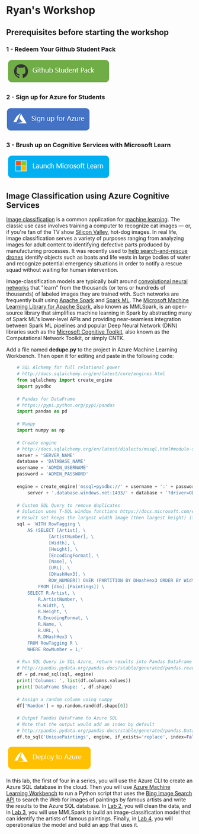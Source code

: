 # Ryan's Workshop

## Prerequisites before starting the workshop

### 1 - Redeem Your Github Student Pack
[![Github Student Pack](https://github.com/rmendenhall1985/SummitDemo/blob/main/Images/GithubStudentPack.PNG)](https://education.github.com/pack)

### 2 - Sign up for Azure for Students

[![Signup for Azure](https://github.com/rmendenhall1985/SummitDemo/blob/main/Images/SignUpForAzure.PNG?raw=true)](https://signup.azure.com/studentverification?offerType=1&correlationId=04A696E101FA66F83EE999D0002667D9)

### 3 - Brush up on Cognitive Services with Microsoft Learn

[![Launch Microsoft Learn](https://github.com/rmendenhall1985/SummitDemo/blob/main/Images/LaunchMSLearn.PNG)](https://docs.microsoft.com/en-us/learn/modules/classify-images-custom-vision/1-introduction/)

## Image Classification using Azure Cognitive Services

[Image classification](https://en.wikipedia.org/wiki/Contextual_image_classification) is a common application for [machine learning](https://en.wikipedia.org/wiki/Machine_learning). The classic use case involves training a computer to recognize cat images — or, if you're fan of the TV show [Silicon Valley](https://www.hbo.com/silicon-valley), hot-dog images. In real life, image classification serves a variety of purposes ranging from analyzing images for adult content to identifying defective parts produced by manufacturing processes. It was recently used to [help search-and-rescue drones](https://blogs.technet.microsoft.com/canitpro/2017/05/10/teaching-drones-to-aid-search-and-rescue-efforts-via-cognitive-services/) identify objects such as boats and life vests in large bodies of water and recognize potential emergency situations in order to notify a rescue squad without waiting for human intervention.

Image-classification models are typically built around [convolutional neural networks](https://en.wikipedia.org/wiki/Convolutional_neural_network) that "learn" from the thousands (or tens or hundreds of thousands) of labeled images they are trained with. Such networks are frequently built using [Apache Spark](https://spark.apache.org/) and [Spark ML](http://spark.apache.org/docs/latest/ml-guide.html). The [Microsoft Machine Learning Library for Apache Spark](https://github.com/Azure/mmlspark), also known as MMLSpark, is an open-source library that simplifies machine learning in Spark by abstracting many of Spark ML's lower-level APIs and providing near-seamless integration between Spark ML pipelines and popular Deep Neural Network (DNN) libraries such as the [Microsoft Cognitive Toolkit](https://www.microsoft.com/en-us/research/product/cognitive-toolkit/), also known as the Computational Network Toolkit, or simply CNTK.

Add a file named **dedupe.py** to the project in Azure Machine Learning Workbench. Then open it for editing and paste in the following code:

```python
	# SQL Alchemy for full relational power
	# http://docs.sqlalchemy.org/en/latest/core/engines.html
	from sqlalchemy import create_engine
	import pyodbc 
	
	# Pandas for DataFrame
	# https://pypi.python.org/pypi/pandas
	import pandas as pd
	
	# Numpy
	import numpy as np
	
	# Create engine
	# http://docs.sqlalchemy.org/en/latest/dialects/mssql.html#module-sqlalchemy.dialects.mssql.pyodbc
	server = 'SERVER_NAME'
	database = 'DATABASE_NAME'
	username = 'ADMIN_USERNAME'
	password = 'ADMIN_PASSWORD'
	
	engine = create_engine('mssql+pyodbc://' + username + ':' + password + '@' + \
	    server + '.database.windows.net:1433/' + database + '?driver=ODBC+Driver+13+for+SQL+Server')
	
	# Custom SQL Query to remove duplicates
	# Solution uses T-SQL window functions https://docs.microsoft.com/en-us/sql/t-sql/queries/select-over-clause-transact-sql
	# Result set keeps the largest width image (then largest height) if the hash is equivalent
	sql = 'WITH RowTagging \
	    AS (SELECT [Artist], \
	            [ArtistNumber], \
	            [Width], \
	            [Height], \
	            [EncodingFormat], \
	            [Name], \
	            [URL], \
	            [DHashHex3], \
	            ROW_NUMBER() OVER (PARTITION BY DHashHex3 ORDER BY Width DESC, Height DESC) AS RowNumber \
	        FROM [dbo].[Paintings]) \
	    SELECT R.Artist, \
	        R.ArtistNumber, \
	        R.Width, \
	        R.Height, \
	        R.EncodingFormat, \
	        R.Name, \
	        R.URL, \
	        R.DHashHex3 \
	    FROM RowTagging R \
	    WHERE RowNumber = 1;'
	
	# Run SQL Query in SQL Azure, return results into Pandas DataFrame
	# http://pandas.pydata.org/pandas-docs/stable/generated/pandas.read_sql.html
	df = pd.read_sql(sql, engine)
	print('Columns: ', list(df.columns.values))
	print('DataFrame Shape: ', df.shape)
	
	# Assign a random column using numpy
	df['Random'] = np.random.rand(df.shape[0])
	
	# Output Pandas DataFrame to Azure SQL
	# Note that the output would add an index by default
	# http://pandas.pydata.org/pandas-docs/stable/generated/pandas.DataFrame.to_sql.html
	df.to_sql('UniquePaintings', engine, if_exists='replace', index=False)
```

[![Deploy to Azure](https://github.com/rmendenhall1985/SummitDemo/blob/main/Images/DeploytoAzure.PNG)](https://portal.azure.com/#create/Microsoft.Template/uri/https%3A%2F%2Fraw.githubusercontent.com%2FAzure%2Fazure-quickstart-templates%2Fmaster%2F101-cognitive-services-Computer-vision-API%2Fazuredeploy.json)

In this lab, the first of four in a series, you will use the Azure CLI to create an Azure SQL database in the cloud. Then you will use [Azure Machine Learning Workbench](https://docs.microsoft.com/en-us/azure/machine-learning/preview/quickstart-installation) to run a Python script that uses the [Bing Image Search API](https://azure.microsoft.com/services/cognitive-services/bing-image-search-api/) to search the Web for images of paintings by famous artists and write the results to the Azure SQL database. In [Lab 2](../2%20-%20Process), you will clean the data, and in [Lab 3](../3%20-%20Predict), you will use MMLSpark to build an image-classification model that can identify the artists of famous paintings. Finally, in [Lab 4](../4%20-%20Visualize), you will operationalize the model and build an app that uses it.
